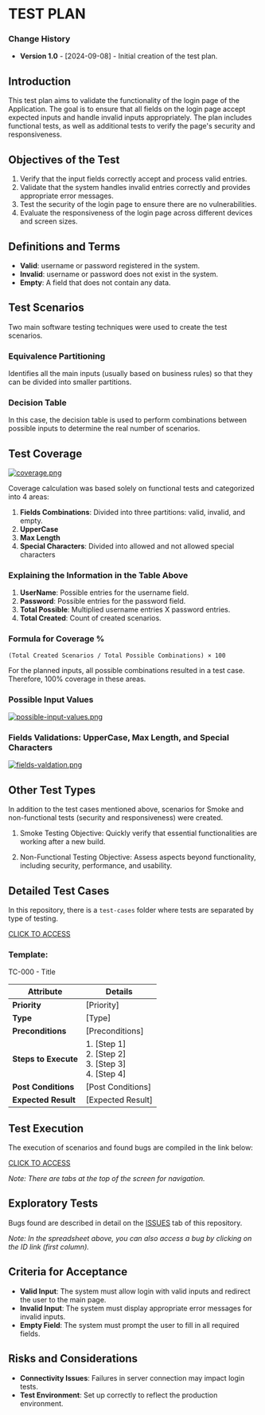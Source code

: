 # TEST PLAN

### Change History
- **Version 1.0** - [2024-09-08] - Initial creation of the test plan.

## Introduction
This test plan aims to validate the functionality of the login page of the Application. The goal is to ensure that all fields on the login page accept expected inputs and handle invalid inputs appropriately. The plan includes functional tests, as well as additional tests to verify the page's security and responsiveness.

## Objectives of the Test
1. Verify that the input fields correctly accept and process valid entries.
2. Validate that the system handles invalid entries correctly and provides appropriate error messages.
3. Test the security of the login page to ensure there are no vulnerabilities.
4. Evaluate the responsiveness of the login page across different devices and screen sizes.

## Definitions and Terms
- **Valid**: username or password registered in the system.
- **Invalid**: username or password does not exist in the system.
- **Empty**: A field that does not contain any data.

## Test Scenarios
Two main software testing techniques were used to create the test scenarios.

### Equivalence Partitioning
Identifies all the main inputs (usually based on business rules) so that they can be divided into smaller partitions.

### Decision Table
In this case, the decision table is used to perform combinations between possible inputs to determine the real number of scenarios.

## Test Coverage
[![coverage.png](https://i.postimg.cc/RVPx65ZW/coverage.png)](https://postimg.cc/hf756Yxn)

Coverage calculation was based solely on functional tests and categorized into 4 areas:

1. **Fields Combinations**: Divided into three partitions: valid, invalid, and empty.
2. **UpperCase**
3. **Max Length**
4. **Special Characters**: Divided into allowed and not allowed special characters

### Explaining the Information in the Table Above
1. **UserName**: Possible entries for the username field.
2. **Password**: Possible entries for the password field.
3. **Total Possible**: Multiplied username entries X password entries.
4. **Total Created**: Count of created scenarios.

### Formula for Coverage %
```
(Total Created Scenarios / Total Possible Combinations) × 100
```

For the planned inputs, all possible combinations resulted in a test case. Therefore, 100% coverage in these areas.

### Possible Input Values
[![possible-input-values.png](https://i.postimg.cc/XNsPKk3D/possible-input-values.png)](https://postimg.cc/MXjtqRny)

### Fields Validations: UpperCase, Max Length, and Special Characters
[![fields-valdation.png](https://i.postimg.cc/R0W5RtWY/fields-valdation.png)](https://postimg.cc/p9M6VpYQ)

## Other Test Types
In addition to the test cases mentioned above, scenarios for Smoke and non-functional tests (security and responsiveness) were created.

1. Smoke Testing
Objective: Quickly verify that essential functionalities are working after a new build.

3. Non-Functional Testing
Objective: Assess aspects beyond functionality, including security, performance, and usability.

## Detailed Test Cases
In this repository, there is a `test-cases` folder where tests are separated by type of testing. 

[CLICK TO ACCESS](https://github.com/alifcflores/e-core-manual-assessment/tree/main/test-cases)

### Template:

TC-000 - Title

| **Attribute**      | **Details**                                                                                           |
|--------------------|--------------------------------------------------------------------------------------------------------|
| **Priority**       | [Priority]                                                                                           |
| **Type**           | [Type]                                                                                               |
| **Preconditions**  | [Preconditions]                                                                                      |
| **Steps to Execute** | 1. [Step 1]<br>2. [Step 2]<br>3. [Step 3]<br>4. [Step 4]                                           |
| **Post Conditions** | [Post Conditions]                                                                                   |
| **Expected Result** | [Expected Result]                                                                                   |

## Test Execution
The execution of scenarios and found bugs are compiled in the link below:

[CLICK TO ACCESS](https://docs.google.com/spreadsheets/d/e/2PACX-1vSnlVwNHbDn67CGCWle_xnLdPK5QzsiFrtIcElnyoO9QKVNnuzn4LCPBezHOrKcr29ree0wVYBVUGo_/pubhtml#) 

*Note: There are tabs at the top of the screen for navigation.*

## Exploratory Tests
Bugs found are described in detail on the [ISSUES](https://github.com/alifcflores/e-core-manual-assessment/issues) tab of this repository.

*Note: In the spreadsheet above, you can also access a bug by clicking on the ID link (first column).*

## Criteria for Acceptance
- **Valid Input**: The system must allow login with valid inputs and redirect the user to the main page.
- **Invalid Input**: The system must display appropriate error messages for invalid inputs.
- **Empty Field**: The system must prompt the user to fill in all required fields.

## Risks and Considerations
- **Connectivity Issues**: Failures in server connection may impact login tests.
- **Test Environment**: Set up correctly to reflect the production environment.
